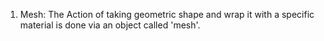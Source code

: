1. Mesh: The Action of taking geometric shape and wrap it with a specific material is done via an object called 'mesh'.

